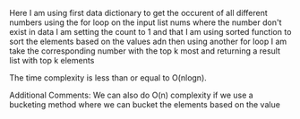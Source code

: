 Here I am using first data dictionary to get the occurent of all different numbers  using the for loop on the input list nums
where the number don't exist in data I am setting the count to 1
and that I am using sorted function to sort the elements based on the values
adn then using another for loop I am take the corresponding number with the top k most
and returning a result list with top k elements

The time complexity is less than or equal to O(nlogn).


Additional Comments:
We can also do O(n) complexity if we use a bucketing method where we can bucket the elements based on the value